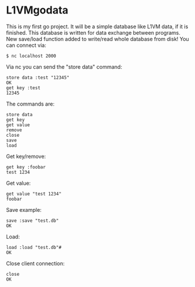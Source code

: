 L1VMgodata
==========
This is my first go project. It will be a simple database like L1VM data, if it is finished.
This database is written for data exchange between programs.
New save/load function added to write/read whole database from disk!
You can connect via:

```
$ nc localhost 2000
```

Via nc you can send the "store data" command:

```
store data :test "12345"
OK
get key :test
12345
```

The commands are:

```
store data
get key
get value
remove
close
save
load
```

Get key/remove:

```
get key :foobar
test 1234
```

Get value:

```
get value "test 1234"
foobar
```

Save example:

```
save :save "test.db"
OK
```

Load:

```
load :load "test.db"#
OK
```

Close client connection:

```
close
OK
```